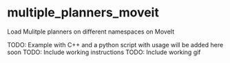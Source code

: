 # multiple_planners_moveit
Load Mulitple planners on different namespaces on MoveIt


TODO: Example with C++ and a python script with usage will be added here soon
TODO: Include working instructions
TODO: Include working gif